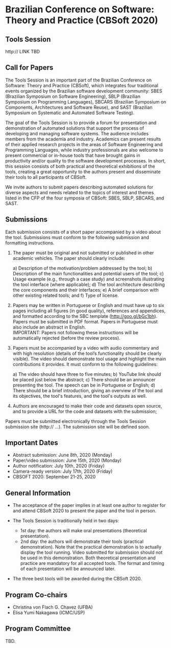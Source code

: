 # Brazilian Conference on Software: Theory and Practice (CBSoft 2020)
## Tools Session   
http:// LINK TBD

## Call for Papers

The Tools Session is an important part of the Brazilian Conference on Software: Theory and Practice (CBSoft), which integrates four traditional events organized by the Brazilian software development community: SBES (Brazilian Symposium on Software Engineering), SBLP (Brazilian Symposium on Programming Languages), SBCARS (Brazilian Symposium on Components, Architectures and Software Reuse), and SAST (Brazilian Symposium on Systematic and Automated Software Testing).
<!-- 
This session was promoted over the years inside SBES or SBCARS and, since 2010, it has been part of CBSoft aggregating researchers and professionals of all communities linked to CBSoft.
-->

The goal of the Tools Session is to provide a forum for presentation and demonstration of automated solutions that support the process of developing and managing software systems. 
The audience includes members from the academia and industry. 
Academics can present results of their applied research projects in the areas of Software Engineering and Programming Languages, while industry professionals are also welcome to present commercial or in-house tools that have brought gains in productivity and/or quality to the software development processes. In short, this session consists of both practical and theoretical exhibitions of the tools, creating a great opportunity to the authors present and disseminate their tools to all participants of CBSoft.

<!--
### TOPICS OF INTEREST
-->

We invite authors to submit papers describing automated solutions for diverse aspects and needs related to the topics of interest and themes listed in the CFP of the four symposia of CBSoft: SBES, SBLP, SBCARS, and SAST.

<!--
A non-exhaustive list of topics of interest includes (in alphabetical order):
- Programming Languages Environments and Compilers
- Software Architecture
- Object-oriented/aspect-oriented software development
- Model-Driven Development
- Distributed Software Development
- Software Product Line
- Requirements Engineering
- Experimental Software Engineering
- Configuration Management
- Software Maintenance, Reengineering, and Refactoring
- Metrics and Measurements in Software Engineering
- Software Processes
- Software Reuse
- Software Verification, Validation, and Testing
-->

Submissions
-----------

Each submission consists of a short paper accompanied by a video about the tool. Submissions must conform to the following submission and formatting instructions.

1. The paper must be original and not submitted or published in other academic vehicles. The paper should clearly include:

   a) Description of the motivation/problem addressed by the tool;
   b) Description of the main functionalities and potential users of the tool;
   c) Usage example (e.g., through a case study) and screenshots illustrating the tool interface (where applicable);
   d) The tool architecture describing the core components and their interfaces;
   e) A brief comparison with other existing related tools; and
   f) Type of license.

2. Papers may be written in Portuguese or English and must have up to six pages including all figures (in good quality), references and appendices, and formatted according to the SBC template (http://goo.gl/bGc1bh). Papers must be submitted in PDF format. Papers in Portuguese must also include an abstract in English.  
IMPORTANT: Papers not following these instructions will be automatically rejected (before the review process).

3. Papers must be accompanied by a video with audio commentary and with high resolution (details of the tool’s functionality should be clearly visible). The video should demonstrate tool usage and highlight the main contributions it provides. It must conform to the following guidelines:

   a) The video should have three to five minutes;
   b) YouTube link should be placed just below the abstract;
   c) There should be an announcer presenting the tool. The speech can be in Portuguese or English;
   d) There should be a brief introduction, giving an overview of the tool and its objectives, the tool's features, and the tool's outputs as well.
   
4. Authors are encouraged to make their code and datasets open source, and to provide a URL for the code and datasets with the submission;
   
Papers must be submitted electronically through the Tools Session submission site (http:// ...).
The submission site will be defined soon.  

Important Dates
---------------

- Abstract submission: June 8th, 2020 (Monday) 
- Paper/video submission: June 15th, 2020 (Monday)
- Author notification:  July 10th, 2020 (Friday)
- Camera-ready version: July 17th, 2020 (Friday)
- CBSOFT 2020: September 21-25, 2020

General Information
-------------------

- The acceptance of the paper implies in at least one author to register for and attend CBSoft 2020 to present the paper and the tool in person.

- The Tools Session is traditionally held in two days:
   - 1st day: the authors will make oral presentations (theoretical presentation).
   - 2nd day: the authors will demonstrate their tools (practical demonstration). Note that the practical demonstration is to actually display the tool running. Video submitted for submission should not be used in this demonstration. Both theoretical presentation and practice are mandatory for all accepted tools. 
The format and timing of each presentation will be announced later.

- The three best tools will be awarded during the CBSoft 2020.


Program Co-chairs
-----------------

- Christina von Flach G. Chavez (UFBA)
- Elisa Yumi Nakagawa (ICMC/USP)

Program Committee  
-----------------

TBD.
